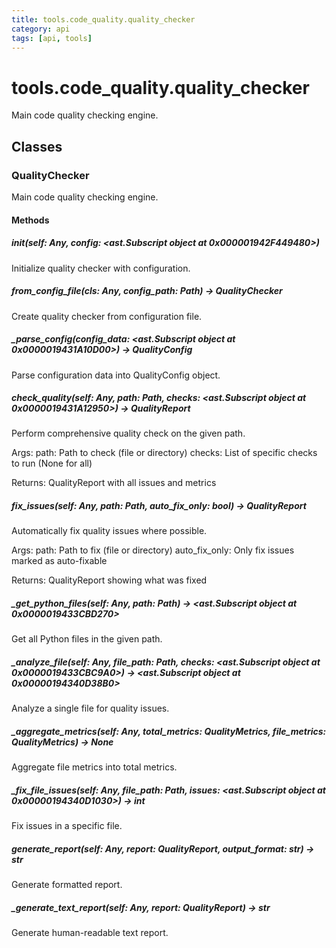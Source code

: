 ```yaml
---
title: tools.code_quality.quality_checker
category: api
tags: [api, tools]
---
```


# tools.code_quality.quality_checker

Main code quality checking engine.

## Classes

### QualityChecker

Main code quality checking engine.

#### Methods

##### __init__(self: Any, config: <ast.Subscript object at 0x000001942F449480>)

Initialize quality checker with configuration.

##### from_config_file(cls: Any, config_path: Path) -> QualityChecker

Create quality checker from configuration file.

##### _parse_config(config_data: <ast.Subscript object at 0x0000019431A10D00>) -> QualityConfig

Parse configuration data into QualityConfig object.

##### check_quality(self: Any, path: Path, checks: <ast.Subscript object at 0x0000019431A12950>) -> QualityReport

Perform comprehensive quality check on the given path.

Args:
    path: Path to check (file or directory)
    checks: List of specific checks to run (None for all)

Returns:
    QualityReport with all issues and metrics

##### fix_issues(self: Any, path: Path, auto_fix_only: bool) -> QualityReport

Automatically fix quality issues where possible.

Args:
    path: Path to fix (file or directory)
    auto_fix_only: Only fix issues marked as auto-fixable

Returns:
    QualityReport showing what was fixed

##### _get_python_files(self: Any, path: Path) -> <ast.Subscript object at 0x0000019433CBD270>

Get all Python files in the given path.

##### _analyze_file(self: Any, file_path: Path, checks: <ast.Subscript object at 0x0000019433CBC9A0>) -> <ast.Subscript object at 0x00000194340D38B0>

Analyze a single file for quality issues.

##### _aggregate_metrics(self: Any, total_metrics: QualityMetrics, file_metrics: QualityMetrics) -> None

Aggregate file metrics into total metrics.

##### _fix_file_issues(self: Any, file_path: Path, issues: <ast.Subscript object at 0x00000194340D1030>) -> int

Fix issues in a specific file.

##### generate_report(self: Any, report: QualityReport, output_format: str) -> str

Generate formatted report.

##### _generate_text_report(self: Any, report: QualityReport) -> str

Generate human-readable text report.


